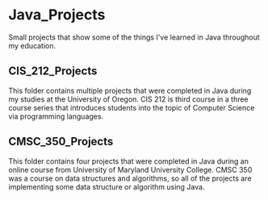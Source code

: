 # Java_Projects
Small projects that show some of the things I've learned in Java throughout my education.


## CIS_212_Projects
This folder contains multiple projects that were completed in Java during my studies at the University of Oregon. CIS 212 is third course in a three course series that introduces students into the topic of Computer Science via programming languages.

## CMSC_350_Projects
This folder contains four projects that were completed in Java during an online course from University of Maryland University College. CMSC 350 was a course on data structures and algorithms, so all of the projects are implementing some data structure or algorithm using Java.
